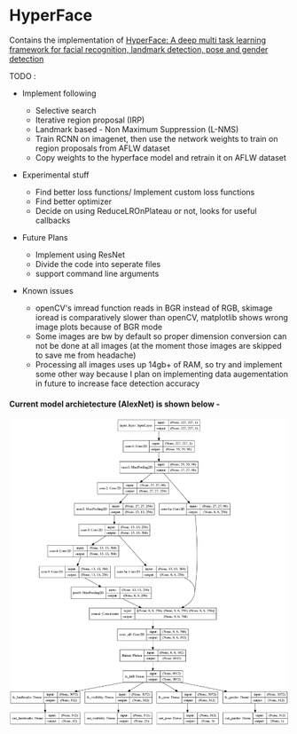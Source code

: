 # HyperFace
Contains the implementation of [HyperFace: A deep multi task learning framework for facial recognition, landmark detection, pose and gender detection](https://arxiv.org/pdf/1603.01249.pdf)

TODO :
- Implement following
    - Selective search
    - Iterative region proposal (IRP)
    - Landmark based - Non Maximum Suppression (L-NMS)
    - Train RCNN on imagenet, then use the network weights to train on region proposals from AFLW dataset
    - Copy weights to the hyperface model and retrain it on AFLW dataset

- Experimental stuff
    - Find better loss functions/ Implement custom loss functions
    - Find better optimizer
    - Decide on using ReduceLROnPlateau or not, looks for useful callbacks

- Future Plans
    - Implement using ResNet
    - Divide the code into seperate files
    - support command line arguments

- Known issues
    - openCV's imread function reads in BGR instead of RGB, skimage ioread is comparatively slower than openCV, matplotlib shows wrong image plots because of BGR mode
    - Some images are bw by default so proper dimension conversion can not be done at all images (at the moment those images are skipped to save me from headache)
    - Processing all images uses up 14gb+ of RAM, so try and implement some other way because I plan on implementing data augementation in future to increase face detection accuracy


#### Current model archietecture (AlexNet) is shown below -
![HyperFace AlexNet](https://github.com/ashishtrivedi16/HyperFace/blob/master/model.png)
